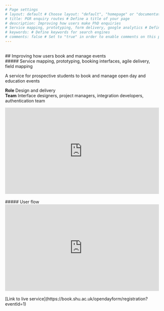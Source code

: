 ```yaml
---
# Page settings
# layout: default # Choose layout: "default", "homepage" or "documentation-archive"
# title: PGR enquiry routes # Define a title of your page
# description: Improving how users make PhD enquiries 
# Service mapping, prototyping, form delivery, google analytics # Define a description of your page
# keywords: # Define keywords for search engines
# comments: false # Set to "true" in order to enable comments on this page. Make sure you properly setup "disqus_forum_shortname" variable in "_config.yml"
---
```



<style>
.container {
  position: relative;
  width: 100%;
  overflow: hidden;
  padding-top: 56.25%; /* 16:9 Aspect Ratio */
}

.responsive-iframe {
  position: absolute;
  top: 0;
  left: 0;
  bottom: 0;
  right: 0;
  width: 100%;
  height: 100%;
  border: none;
}
</style>

<br/>
## Improving how users book and manage events<br/>
##### Service mapping, prototyping, booking interfaces, agile delivery, field mapping

A service for prospective students to book and manage open day and education events

**Role** Design and delivery<br/>
**Team** Interface designers, project managers, integration developers, authentication team


<div class="container"> 
<iframe class="responsive-iframe" src="https://miro.com/app/embed/uXjVO_lV_zw=/?pres=1&frameId=3458764522439048295" frameBorder="0" scrolling="no" allowFullScreen></iframe>
</div>
<br/>
##### User flow
<div class="container"> 
<iframe class="responsive-iframe" src="https://miro.com/app/embed/uXjVO_aAN6A=/?pres=1&frameId=3458764522709439877" frameBorder="0" scrolling="no" allowFullScreen></iframe>
</div>

<br/>
[Link to live service](https://book.shu.ac.uk/opendayform/registration?eventId=1)


